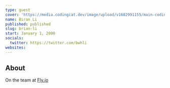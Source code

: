 ```yaml
---
type: guest
cover: 'https://media.codingcat.dev/image/upload/v1682991155/main-codingcatdev-photo/podcast-guest/bwhli'
name: Biran Li
published: published
slug: brian-li
start: January 1, 2000
socials:
  twitter: https://twitter.com/bwhli
websites:
---
```


## About

On the team at [Fly.io](https://fly.io/)
